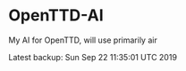 # OpenTTD-AI
My AI for OpenTTD, will use primarily air

Latest backup: Sun Sep 22 11:35:01 UTC 2019
